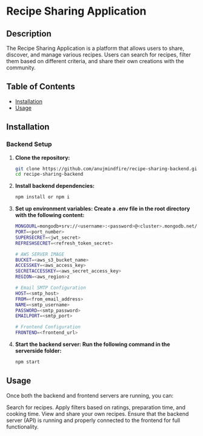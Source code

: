 # Recipe Sharing Application

## Description
The Recipe Sharing Application is a platform that allows users to share, discover, and manage various recipes. Users can search for recipes, filter them based on different criteria, and share their own creations with the community.

## Table of Contents
- [Installation](#installation)
- [Usage](#usage)

## Installation

### Backend Setup

1. **Clone the repository:**
   ```bash
   git clone https://github.com/anujmindfire/recipe-sharing-backend.git
   cd recipe-sharing-backend
   
2. **Install backend dependencies:**
   ```bash
   npm install or npm i

3. **Set up environment variables: Create a .env file in the root directory with the following content:**
   ```bash
   MONGOURL=mongodb+srv://<username>:<password>@<cluster>.mongodb.net/<database>
   PORT=<port_number>
   SUPERSECRET=<jwt_secret>
   REFRESHSECRET=<refresh_token_secret>

   # AWS SERVER IMAGE 
   BUCKET=<aws_s3_bucket_name>
   ACCESSKEY=<aws_access_key>
   SECRETACCESSKEY=<aws_secret_access_key>
   REGION=<aws_region>z

   # Email SMTP Configuration
   HOST=<smtp_host>
   FROM=<from_email_address>
   NAME=<smtp_username>
   PASSWORD=<smtp_password>
   EMAILPORT=<smtp_port>
   
   # Frontend Configuration
   FRONTEND=<frontend_url>


4. **Start the backend server: Run the following command in the serverside folder:**
   ```bash
   npm start

## Usage
Once both the backend and frontend servers are running, you can:

Search for recipes.
Apply filters based on ratings, preparation time, and cooking time.
View and share your own recipes.
Ensure that the backend server (API) is running and properly connected to the frontend for full functionality.
